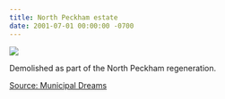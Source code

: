 ```yaml
---
title: North Peckham estate
date: 2001-07-01 00:00:00 -0700
---
```


![](http://35percent.org/img/northpeck.jpg)

Demolished as part of the North Peckham regeneration.

[Source: Municipal Dreams](https://municipaldreams.wordpress.com/2016/10/11/the-five-estates-peckham-part-one/)
